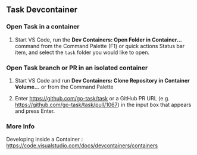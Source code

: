## Task Devcontainer

### Open Task in a container

1. Start VS Code, run the __Dev Containers: Open Folder in Container...__ command from the Command Palette (F1) or quick actions Status bar item, and select the `task` folder you would like to open.


### Open Task branch or PR in an isolated container

1. Start VS Code and run __Dev Containers: Clone Repository in Container Volume...__ or from the Command Palette

2. Enter https://github.com/go-task/task or a GitHub PR URL (e.g. https://github.com/go-task/task/pull/1067) in the input box that appears and press Enter.


### More Info

Developing inside a Container : https://code.visualstudio.com/docs/devcontainers/containers
